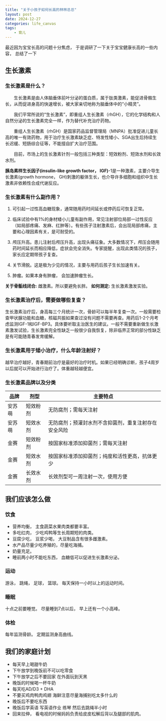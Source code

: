 ```yaml
---
title: "关于小孩子如何长高的林林总总"
layout: post
date: 2024-12-27
categories: life_canvas
tags:
    - 育儿
---
```


最近因为宝宝长高的问题十分焦虑， 于是调研了一下关于宝宝健康长高的一些内容， 总结了一下
## 生长激素

### 生长激素是什么？

　　生长激素是由人体脑垂体前叶分泌的蛋白质，属于肽类激素，能促进骨骼生长，从而促进身高的快速增长，被大家亲切地称为脑垂体中的“小精灵”。　　

　　我们平常所说的“生长激素”，即重组人生长激素（rhGH），它的化学结构和人自然分泌的生长激素完全一样，作为替代补充治疗药物。

　　重组人生长激素（rhGH）是国家药品监督管理局（MNPA）批准促进儿童长高的唯一有效药物，用于治疗生长激素缺乏症、特发性矮小、SGA出生后持续生长迟缓、短肠综合征等，不能擅自扩大治疗范围。

　　目前，市场上的生长激素针剂一般包括三种类型：短效粉剂、短效水剂和长效水剂。

 **胰岛素样生长因子(insulin-like growth factor， IGF)**-1是一种激素，主要介导生长激素(growth hormone， GH)刺激的躯体生长，也介导许多细胞和组织中生长激素非依赖性合成代谢反应。
### 生长激素有什么副作用？
1. 可引起一过性高血糖现象，通常随用药时间延长或停药后可恢复正常。

2. 临床试验中有1%的身材矮小儿童有副作用，常见注射部位局部一过性反应（如局部疼痛、发麻、红肿等）。有些孩子注射激素后，会出现局部疼痛，主要和心理因素有关，是可耐受的。

3. 颅压升高。患儿注射后颅压升高，出现头痛征象。大多数情况下，颅压会随用药时间延长而相应降低，症状会完全消失。专家提醒，出现此类情况的孩子，家长应定期带孩子复查。

4. 关节滑脱。这是极为少见的情况，主要与用药后孩子生长加速有关。
5. 肿瘤。如果本身有肿瘤， 会加速肿瘤生长。

**关于骨骺线闭合:** 雌激素。所以要避免长胖。
**如何测定:** 生长激素激发实验。

### 生长激素治疗后，需要做哪些复查？

生长激素治疗后，身高每三个月统计一次，骨龄可以每半年复查一次。一般需要检查甲状腺功能和血糖，核磁共振如果查过没有问题不需要再查。用药后1-2个月考虑监测IGF-1和IGF-BP3。具体要听取主治医生的建议。一般不需要重新做生长激素激发试验，生长激素完全性缺乏一般很少自我恢复，除非临界正常的部分性缺乏是有可能随青春发育缓解。

### 生长激素用于矮小治疗，什么年龄注射好？

越早治疗越好，青春期前治疗是最好的治疗时机。如果已经明确诊断，孩子4周岁以后就可以开始进行治疗了。体重越轻越便宜。

### 生长激素品牌以及分类

<table>
  <thead>
    <tr>
      <th>品牌</th>
      <th>剂型</th>
      <th>主要特点</th>
    </tr>
  </thead>
  <tbody>
    <tr>
      <td>安苏萌</td>
      <td>短效粉剂</td>
      <td>无防腐剂；需每天注射</td>
    </tr>
    <tr>
      <td>安苏萌</td>
      <td>短效水剂</td>
      <td>无防腐剂；预灌封水剂不含抑菌剂，重复注射存在安全风险</td>
    </tr>
    <tr>
      <td>金赛</td>
      <td>短效粉剂</td>
      <td>按国家标准添加抑菌剂；需每天注射</td>
    </tr>
    <tr>
      <td>金赛</td>
      <td>短效水剂</td>
      <td>按国家标准添加抑菌剂；纯度和活性更高，抗体更少</td>
    </tr>
    <tr>
      <td>金赛</td>
      <td>长效水剂</td>
      <td>长效剂型可一周注射一次，使用方便</td>
    </tr>
  </tbody>
</table>

## 我们应该怎么做
### 饮食
* 营养均衡， 主食蔬菜水果肉类都要丰富。
* 多吃红肉， 少吃鸡鸭等生长周期短的肉类。
* 豆腐少吃， 豆浆少喝， 大豆制品含有很多雌激素。
* 水产品尽量少吃养殖的，尽量吃海捕。
* 奶量充足。
* 睡前两小时不能吃东西， 血糖低可以促进生长激素分泌。

### 运动
游泳， 跳绳， 足球， 篮球。 每天保持一小时以上的运动时间。

### 睡眠
十点之前要睡觉。 尽量睡到7点以后， 早上还有一个小高峰。

### 体检
每年监测骨龄。
定期监测身高曲线。


## 我们的家庭计划
* 每天早上喝甜牛奶
* 下午放学到晚饭前不可以吃零食
* 下午放学之后不要回家 在外面玩到天黑
* 晚饭的时候喝一杯牛奶
* 每天吃AD/D3 + DHA
* 不要买鸡肉鸭肉鸡翅 海鲜注意尽量海捕别吃太多什么的
* 晚饭后不要吃东西
* 晚饭后学英语 写英语作业 练琴 然后去跳绳半小时
* 回来拉伸， 看电视的时候妈妈负责给皮皮松解后背以及腿部的肌肉。